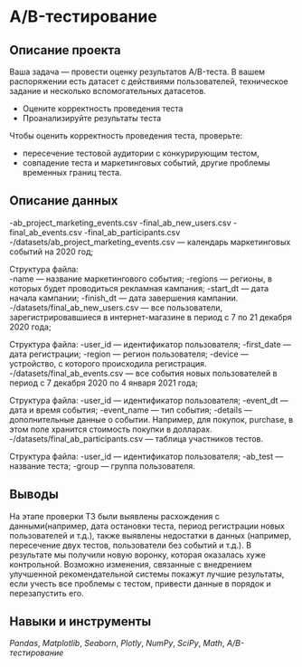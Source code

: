 # A/B-тестирование

## Описание проекта

Ваша задача — провести оценку результатов A/B-теста. В вашем распоряжении есть датасет с действиями пользователей, техническое задание и несколько вспомогательных датасетов.

- Оцените корректность проведения теста
- Проанализируйте результаты теста

Чтобы оценить корректность проведения теста, проверьте:

- пересечение тестовой аудитории с конкурирующим тестом,
- совпадение теста и маркетинговых событий, другие проблемы временных границ теста.


## Описание данных

-ab_project_marketing_events.csv
-final_ab_new_users.csv
-final_ab_events.csv
-final_ab_participants.csv
-/datasets/ab_project_marketing_events.csv — календарь маркетинговых событий на 2020 год;

Структура файла:  
-name — название маркетингового события;
-regions — регионы, в которых будет проводиться рекламная кампания;
-start_dt — дата начала кампании;
-finish_dt — дата завершения кампании.
-/datasets/final_ab_new_users.csv — все пользователи, зарегистрировавшиеся в интернет-магазине в период с 7 по 21 декабря 2020 года;

Структура файла:
-user_id — идентификатор пользователя;
-first_date — дата регистрации;
-region — регион пользователя;
-device — устройство, с которого происходила регистрация.
-/datasets/final_ab_events.csv — все события новых пользователей в период с 7 декабря 2020 по 4 января 2021 года;

Структура файла:
-user_id — идентификатор пользователя;
-event_dt — дата и время события;
-event_name — тип события;
-details — дополнительные данные о событии. Например, для покупок, purchase, в этом поле хранится стоимость покупки в долларах.
-/datasets/final_ab_participants.csv — таблица участников тестов.

Структура файла:
-user_id — идентификатор пользователя;
-ab_test — название теста;
-group — группа пользователя.


## Выводы

На этапе проверки ТЗ были выявлены расхождения с данными(например, дата остановки теста, период регистрации новых пользователей и т.д.), также выявлены недостатки в данных (например, пересечение двух тестов, пользователи без событий и т.д.). В результате мы получили новую воронку, которая оказалась хуже контрольной. Возможно изменения, связанные с внедрением улучшенной рекомендательной системы покажут лучшие результаты, если учесть все проблемы с тестом, привести данные в порядок и перезапустить его.

## Навыки и инструменты
*Pandas*, *Matplotlib*, *Seaborn*, *Plotly*, *NumPy*, *SciPy*, *Math*, *A/B-тестирование*

